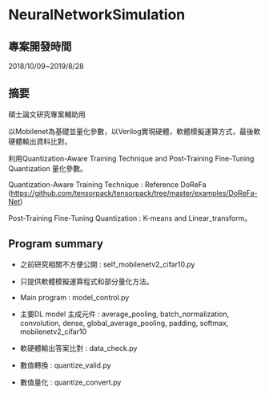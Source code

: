 NeuralNetworkSimulation
=========================

專案開發時間
--------------

2018/10/09~2019/8/28


摘要
------

碩士論文研究專案輔助用

以Mobilenet為基礎並量化參數，以Verilog實現硬體，軟體模擬運算方式，最後軟硬體輸出資料比對。

利用Quantization-Aware Training Technique and Post-Training Fine-Tuning Quantization 量化參數。

Quantization-Aware Training Technique : Reference DoReFa 
(https://github.com/tensorpack/tensorpack/tree/master/examples/DoReFa-Net)

Post-Training Fine-Tuning Quantization : K-means and Linear_transform。

Program summary
-----------------

* 之前研究相關不方便公開 : self_mobilenetv2_cifar10.py

* 只提供軟體模擬運算程式和部分量化方法。 

* Main program : model_control.py

* 主要DL model 主成元件 : average_pooling, batch_normalization, convolution, dense, global_average_pooling, padding, softmax, mobilenetv2_cifar10

* 軟硬體輸出答案比對 : data_check.py

* 數值轉換 : quantize_valid.py

* 數值量化 : quantize_convert.py

